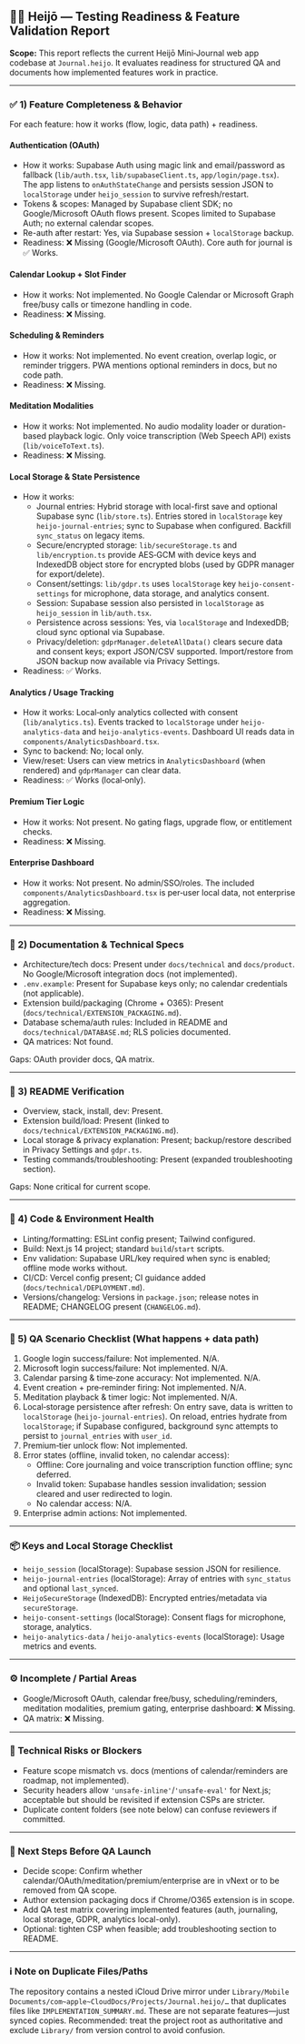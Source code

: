 ## 🧘‍♂️ Heijō — Testing Readiness & Feature Validation Report

**Scope:** This report reflects the current Heijō Mini‑Journal web app codebase at `Journal.heijo`. It evaluates readiness for structured QA and documents how implemented features work in practice.

---

### ✅ 1) Feature Completeness & Behavior

For each feature: how it works (flow, logic, data path) + readiness.

#### Authentication (OAuth)
- How it works: Supabase Auth using magic link and email/password as fallback (`lib/auth.tsx`, `lib/supabaseClient.ts`, `app/login/page.tsx`). The app listens to `onAuthStateChange` and persists session JSON to `localStorage` under `heijo_session` to survive refresh/restart.
- Tokens & scopes: Managed by Supabase client SDK; no Google/Microsoft OAuth flows present. Scopes limited to Supabase Auth; no external calendar scopes.
- Re-auth after restart: Yes, via Supabase session + `localStorage` backup.
- Readiness: ❌ Missing (Google/Microsoft OAuth). Core auth for journal is ✅ Works.

#### Calendar Lookup + Slot Finder
- How it works: Not implemented. No Google Calendar or Microsoft Graph free/busy calls or timezone handling in code.
- Readiness: ❌ Missing.

#### Scheduling & Reminders
- How it works: Not implemented. No event creation, overlap logic, or reminder triggers. PWA mentions optional reminders in docs, but no code path.
- Readiness: ❌ Missing.

#### Meditation Modalities
- How it works: Not implemented. No audio modality loader or duration-based playback logic. Only voice transcription (Web Speech API) exists (`lib/voiceToText.ts`).
- Readiness: ❌ Missing.

#### Local Storage & State Persistence
- How it works:
  - Journal entries: Hybrid storage with local-first save and optional Supabase sync (`lib/store.ts`). Entries stored in `localStorage` key `heijo-journal-entries`; sync to Supabase when configured. Backfill `sync_status` on legacy items.
  - Secure/encrypted storage: `lib/secureStorage.ts` and `lib/encryption.ts` provide AES‑GCM with device keys and IndexedDB object store for encrypted blobs (used by GDPR manager for export/delete).
  - Consent/settings: `lib/gdpr.ts` uses `localStorage` key `heijo-consent-settings` for microphone, data storage, and analytics consent.
  - Session: Supabase session also persisted in `localStorage` as `heijo_session` in `lib/auth.tsx`.
  - Persistence across sessions: Yes, via `localStorage` and IndexedDB; cloud sync optional via Supabase.
  - Privacy/deletion: `gdprManager.deleteAllData()` clears secure data and consent keys; export JSON/CSV supported. Import/restore from JSON backup now available via Privacy Settings.
- Readiness: ✅ Works.

#### Analytics / Usage Tracking
- How it works: Local‑only analytics collected with consent (`lib/analytics.ts`). Events tracked to `localStorage` under `heijo-analytics-data` and `heijo-analytics-events`. Dashboard UI reads data in `components/AnalyticsDashboard.tsx`.
- Sync to backend: No; local only.
- View/reset: Users can view metrics in `AnalyticsDashboard` (when rendered) and `gdprManager` can clear data.
- Readiness: ✅ Works (local‑only).

#### Premium Tier Logic
- How it works: Not present. No gating flags, upgrade flow, or entitlement checks.
- Readiness: ❌ Missing.

#### Enterprise Dashboard
- How it works: Not present. No admin/SSO/roles. The included `components/AnalyticsDashboard.tsx` is per‑user local data, not enterprise aggregation.
- Readiness: ❌ Missing.

---

### 📄 2) Documentation & Technical Specs
- Architecture/tech docs: Present under `docs/technical` and `docs/product`. No Google/Microsoft integration docs (not implemented).
- `.env.example`: Present for Supabase keys only; no calendar credentials (not applicable).
- Extension build/packaging (Chrome + O365): Present (`docs/technical/EXTENSION_PACKAGING.md`).
- Database schema/auth rules: Included in README and `docs/technical/DATABASE.md`; RLS policies documented.
- QA matrices: Not found.

Gaps: OAuth provider docs, QA matrix.

---

### 📘 3) README Verification
- Overview, stack, install, dev: Present.
- Extension build/load: Present (linked to `docs/technical/EXTENSION_PACKAGING.md`).
- Local storage & privacy explanation: Present; backup/restore described in Privacy Settings and `gdpr.ts`.
- Testing commands/troubleshooting: Present (expanded troubleshooting section).

Gaps: None critical for current scope.

---

### 🧪 4) Code & Environment Health
- Linting/formatting: ESLint config present; Tailwind configured.
- Build: Next.js 14 project; standard `build`/`start` scripts.
- Env validation: Supabase URL/key required when sync is enabled; offline mode works without.
- CI/CD: Vercel config present; CI guidance added (`docs/technical/DEPLOYMENT.md`).
- Versions/changelog: Versions in `package.json`; release notes in README; CHANGELOG present (`CHANGELOG.md`).

---

### 🎯 5) QA Scenario Checklist (What happens + data path)
1) Google login success/failure: Not implemented. N/A.
2) Microsoft login success/failure: Not implemented. N/A.
3) Calendar parsing & time‑zone accuracy: Not implemented. N/A.
4) Event creation + pre‑reminder firing: Not implemented. N/A.
5) Meditation playback & timer logic: Not implemented. N/A.
6) Local‑storage persistence after refresh: On entry save, data is written to `localStorage` (`heijo-journal-entries`). On reload, entries hydrate from `localStorage`; if Supabase configured, background sync attempts to persist to `journal_entries` with `user_id`.
7) Premium‑tier unlock flow: Not implemented.
8) Error states (offline, invalid token, no calendar access):
   - Offline: Core journaling and voice transcription function offline; sync deferred.
   - Invalid token: Supabase handles session invalidation; session cleared and user redirected to login.
   - No calendar access: N/A.
9) Enterprise admin actions: Not implemented.

---

### 📦 Keys and Local Storage Checklist
- `heijo_session` (localStorage): Supabase session JSON for resilience.
- `heijo-journal-entries` (localStorage): Array of entries with `sync_status` and optional `last_synced`.
- `HeijoSecureStorage` (IndexedDB): Encrypted entries/metadata via `secureStorage`.
- `heijo-consent-settings` (localStorage): Consent flags for microphone, storage, analytics.
- `heijo-analytics-data` / `heijo-analytics-events` (localStorage): Usage metrics and events.

---

### ⚙️ Incomplete / Partial Areas
- Google/Microsoft OAuth, calendar free/busy, scheduling/reminders, meditation modalities, premium gating, enterprise dashboard: ❌ Missing.
- QA matrix: ❌ Missing.

---

### 🧩 Technical Risks or Blockers
- Feature scope mismatch vs. docs (mentions of calendar/reminders are roadmap, not implemented).
- Security headers allow `'unsafe-inline'`/`'unsafe-eval'` for Next.js; acceptable but should be revisited if extension CSPs are stricter.
- Duplicate content folders (see note below) can confuse reviewers if committed.

---

### 🚀 Next Steps Before QA Launch
- Decide scope: Confirm whether calendar/OAuth/meditation/premium/enterprise are in vNext or to be removed from QA scope.
- Author extension packaging docs if Chrome/O365 extension is in scope.
- Add QA test matrix covering implemented features (auth, journaling, local storage, GDPR, analytics local-only).
- Optional: tighten CSP when feasible; add troubleshooting section to README.

---

### ℹ️ Note on Duplicate Files/Paths
The repository contains a nested iCloud Drive mirror under `Library/Mobile Documents/com~apple~CloudDocs/Projects/Journal.heijo/…` that duplicates files like `IMPLEMENTATION_SUMMARY.md`. These are not separate features—just synced copies. Recommended: treat the project root as authoritative and exclude `Library/` from version control to avoid confusion.


